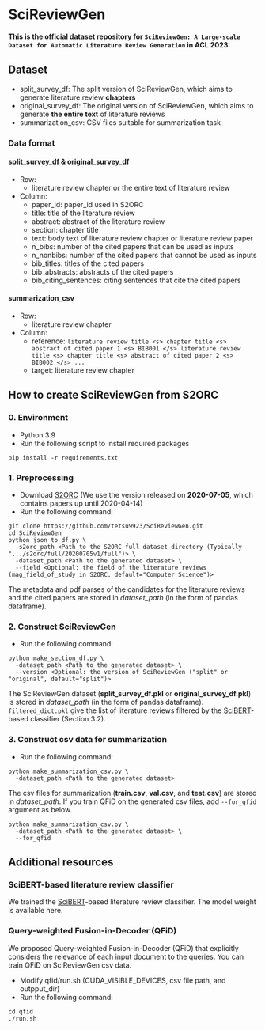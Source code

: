 # SciReviewGen
**This is the official dataset repository for `SciReviewGen: A Large-scale Dataset for Automatic Literature Review Generation` in ACL 2023.**

## Dataset
- split_survey_df: The split version of SciReviewGen, which aims to generate literature review **chapters**
- original_survey_df: The original version of SciReviewGen, which aims to generate **the entire text** of literature reviews
- summarization_csv: CSV files suitable for summarization task

### Data format
#### split_survey_df & original_survey_df
- Row: 
  - literature review chapter or the entire text of literature review
- Column:
  - paper_id: paper_id used in S2ORC
  - title: title of the literature review
  - abstract: abstract of the literature review
  - section: chapter title
  - text: body text of literature review chapter or literature review paper
  - n_bibs: number of the cited papers that can be used as inputs
  - n_nonbibs: number of the cited papers that cannot be used as inputs
  - bib_titles: titles of the cited papers
  - bib_abstracts: abstracts of the cited papers
  - bib_citing_sentences: citing sentences that cite the cited papers

#### summarization_csv
- Row: 
  - literature review chapter
- Column:
  - reference: `literature review title <s> chapter title <s> abstract of cited paper 1 <s> BIB001 </s> literature review title <s> chapter title <s> abstract of cited paper 2 <s> BIB002 </s> ...`
  - target: literature review chapter


## How to create SciReviewGen from S2ORC

### 0. Environment
- Python 3.9
- Run the following script to install required packages
```
pip install -r requirements.txt
```

### 1. Preprocessing
- Download [S2ORC](https://github.com/allenai/s2orc) (We use the version released on **2020-07-05**, which contains papers up until 2020-04-14)
- Run the following command:
```
git clone https://github.com/tetsu9923/SciReviewGen.git
cd SciReviewGen
python json_to_df.py \
  -s2orc_path <Path to the S2ORC full dataset directory (Typically ".../s2orc/full/20200705v1/full")> \
  -dataset_path <Path to the generated dataset> \
  --field <Optional: the field of the literature reviews (mag_field_of_study in S2ORC, default="Computer Science")>
```
The metadata and pdf parses of the candidates for the literature reviews and the cited papers are stored in *dataset_path* (in the form of pandas dataframe).

### 2. Construct SciReviewGen
- Run the following command:
```
python make_section_df.py \
  -dataset_path <Path to the generated dataset> \
  --version <Optional: the version of SciReviewGen ("split" or "original", default="split")>
```
The SciReviewGen dataset (**split_survey_df.pkl** or **original_survey_df.pkl**) is stored in *dataset_path* (in the form of pandas dataframe).
`filtered_dict.pkl` give the list of literature reviews filtered by the [SciBERT](https://arxiv.org/abs/1903.10676)-based classifier (Section 3.2).

### 3. Construct csv data for summarization
- Run the following command:
```
python make_summarization_csv.py \
  -dataset_path <Path to the generated dataset> 
```
The csv files for summarization (**train.csv**, **val.csv**, and **test.csv**) are stored in *dataset_path*.
If you train QFiD on the generated csv files, add `--for_qfid` argument as below.
```
python make_summarization_csv.py \
  -dataset_path <Path to the generated dataset> \
  --for_qfid
```


## Additional resources
### SciBERT-based literature review classifier
We trained the [SciBERT](https://arxiv.org/abs/1903.10676)-based literature review classifier.
The model weight is available here.

### Query-weighted Fusion-in-Decoder (QFiD)
We proposed Query-weighted Fusion-in-Decoder (QFiD) that explicitly considers the relevance of each input document to the queries.
You can train QFiD on SciReviewGen csv data.
- Modify qfid/run.sh (CUDA_VISIBLE_DEVICES, csv file path, and outpput_dir)
- Run the following command:
```
cd qfid
./run.sh
```
